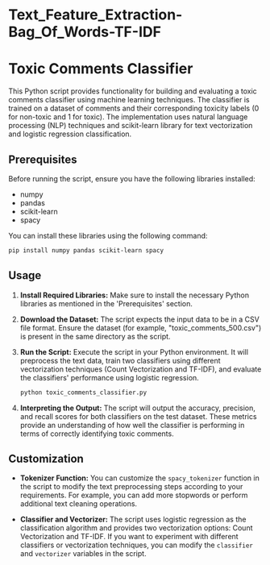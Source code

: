 # Text_Feature_Extraction-Bag_Of_Words-TF-IDF

# Toxic Comments Classifier

This Python script provides functionality for building and evaluating a toxic comments classifier using machine learning techniques. The classifier is trained on a dataset of comments and their corresponding toxicity labels (0 for non-toxic and 1 for toxic). The implementation uses natural language processing (NLP) techniques and scikit-learn library for text vectorization and logistic regression classification.

## Prerequisites

Before running the script, ensure you have the following libraries installed:

- numpy
- pandas
- scikit-learn
- spacy

You can install these libraries using the following command:

```bash
pip install numpy pandas scikit-learn spacy
```

## Usage

1. **Install Required Libraries:**
   Make sure to install the necessary Python libraries as mentioned in the 'Prerequisites' section.

2. **Download the Dataset:**
   The script expects the input data to be in a CSV file format. Ensure the dataset (for example, "toxic_comments_500.csv") is present in the same directory as the script.

3. **Run the Script:**
   Execute the script in your Python environment. It will preprocess the text data, train two classifiers using different vectorization techniques (Count Vectorization and TF-IDF), and evaluate the classifiers' performance using logistic regression.

   ```bash
   python toxic_comments_classifier.py
   ```

4. **Interpreting the Output:**
   The script will output the accuracy, precision, and recall scores for both classifiers on the test dataset. These metrics provide an understanding of how well the classifier is performing in terms of correctly identifying toxic comments.

## Customization

- **Tokenizer Function:**
  You can customize the `spacy_tokenizer` function in the script to modify the text preprocessing steps according to your requirements. For example, you can add more stopwords or perform additional text cleaning operations.

- **Classifier and Vectorizer:**
  The script uses logistic regression as the classification algorithm and provides two vectorization options: Count Vectorization and TF-IDF. If you want to experiment with different classifiers or vectorization techniques, you can modify the `classifier` and `vectorizer` variables in the script.
